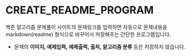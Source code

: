 # CREATE_README_PROGRAM

백준 알고리즘 문제풀이 사이트의 문제링크를 입력하면 자동으로 문제내용을 markdown(readme) 형식으로 바꾸어서 저장해주는 간단한 프로그램입니다.

- 문제의 **이미지, 예제입력, 예제출력, 출처, 알고리즘 분류** 등은 저장하지 않습니다.